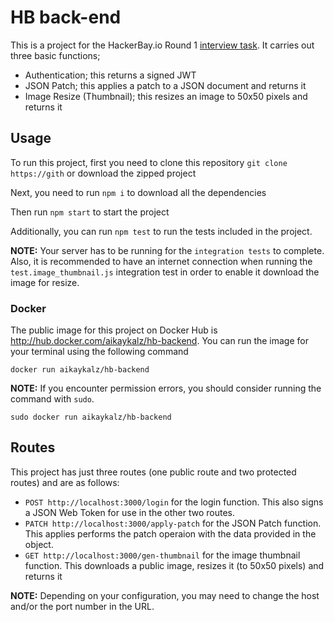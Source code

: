 # HB back-end

This is a project for the HackerBay.io Round 1 [interview task](https://github.com/hackerbay/interview-backend-task). It carries out three basic functions;
- Authentication; this returns a signed JWT
- JSON Patch; this applies a patch to a JSON document and returns it
- Image Resize (Thumbnail); this resizes an image to 50x50 pixels and returns it

## Usage
To run this project, first you need to clone this repository `git clone https://gith` or download the zipped project

Next, you need to run `npm i` to download all the dependencies

Then run `npm start` to start the project

Additionally, you can run `npm test` to run the tests included in the project.

**NOTE:** Your server has to be running for the `integration tests` to complete. Also, it is recommended to have an internet connection when running the `test.image_thumbnail.js` integration test in order to enable it download the image for resize.

### Docker
The public image for this project on Docker Hub is http://hub.docker.com/aikaykalz/hb-backend.
You can run the image for your terminal using the following command

`docker run aikaykalz/hb-backend`

**NOTE:** If you encounter permission errors, you should consider running the command with `sudo`.

`sudo docker run aikaykalz/hb-backend`

## Routes
This project has just three routes (one public route and two protected routes) and are as follows:
- `POST http://localhost:3000/login` for the login function. This also signs a JSON Web Token for use in the other two routes.
- `PATCH http://localhost:3000/apply-patch` for the JSON Patch function. This applies performs the patch operaion with the data provided in the object.
- `GET http://localhost:3000/gen-thumbnail` for the image thumbnail function. This downloads a public image, resizes it (to 50x50 pixels) and returns it

**NOTE:** Depending on your configuration, you may need to change the host and/or the port number in the URL.